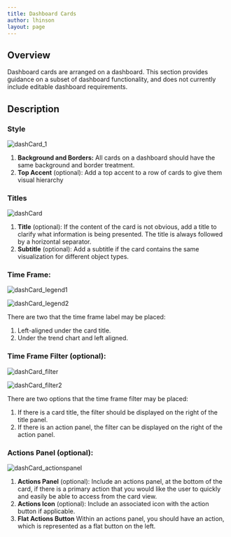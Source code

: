 ```yaml
---
title: Dashboard Cards
author: lhinson
layout: page
---
```

## Overview

Dashboard cards are arranged on a dashboard. This section provides guidance on a subset of dashboard functionality, and does not currently include editable dashboard requirements.

## Description

### Style

<div class="row">
  <div class="col-md-7">
    <p>
      <img src="/wp-content/uploads/2015/07/dashCard_1.png" alt="dashCard_1" />
    </p>
  </div>
  <div class="col-md-5">
    <ol>
      <li>
        <b>Background and Borders:</b> All cards on a dashboard should have the same background and border treatment.
      </li>
      <li>
        <b>Top Accent</b> (optional): Add a top accent to a row of cards to give them visual hierarchy
      </li>
    </ol>
  </div>
</div>
<h3>
  Titles
</h3>
<div class="row">
  <div class="col-md-7">
    <p>
      <img src="/wp-content/uploads/2015/07/dashCard.png" alt="dashCard" />
    </p>
  </div>
  <div class="col-md-5">
    <ol>
      <li>
        <b>Title</b> (optional): If the content of the card is not obvious, add a title to clarify what information is being presented. The title is always followed by a horizontal separator.
      </li>
      <li>
        <b>Subtitle</b> (optional): Add a subtitle if the card contains the same visualization for different object types.
      </li>
    </ol>
  </div>
</div>
<h3>
  Time Frame:
</h3>

<div class="row">
  <div class="col-md-7">
    <p>
      <img src="/wp-content/uploads/2015/07/dashCard_legend11.png" alt="dashCard_legend1" />
    </p>
    <p>
      <img src="/wp-content/uploads/2015/07/dashCard_legend21.png" alt="dashCard_legend2" />
    </p>
  </div>
  <div class="col-md-5">
    <p>
      There are two that the time frame label may be placed:
    </p>
    <ol>
      <li>
        Left-aligned under the card title.
      </li>
      <li>
        Under the trend chart and left aligned.
      </li>
    </ol>
  </div>
</div>
<h3 id="dashboard-cards-time-frame-filter">
  Time Frame Filter (optional):
</h3>
<div class="row">
  <div class="col-md-7">
    <p>
      <img src="/wp-content/uploads/2015/07/dashCard_filter.png" alt="dashCard_filter" />
    </p>
    <p>
      <img src="/wp-content/uploads/2015/07/dashCard_filter2.png" alt="dashCard_filter2" />
    </p>
  </div>
  <div class="col-md-5">
    <p>
      There are two options that the time frame filter may be placed:
    </p>
    <ol>
      <li>
        If there is a card title, the filter should be displayed on the right of the title panel.
      </li>
      <li>
        If there is an action panel, the filter can be displayed on the right of the action panel.
      </li>
    </ol>
  </div>
</div>
<h3 id="dashboard-cards-actions-panel">
  Actions Panel (optional):
</h3>
<div class="row">
  <div class="col-md-7">
    <p>
      <img src="/wp-content/uploads/2015/07/dashCard_actionspanel1.png" alt="dashCard_actionspanel" />
    </p>
  </div>
  <div class="col-md-5">
    <ol>
      <li>
        <b>Actions Panel</b> (optional): Include an actions panel, at the bottom of the card, if there is a primary action that you would like the user to quickly and easily be able to access from the card view.
      </li>
      <li>
        <b>Actions Icon</b> (optional): Include an associated icon with the action button if applicable.
      </li>
      <li>
        <b>Flat Actions Button</b> Within an actions panel, you should have an action, which is represented as a flat button on the left.
      </li>
    </ol>
  </div>
</div>
